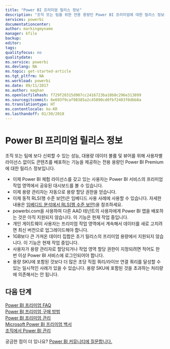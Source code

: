 ```yaml
---
title: "Power BI 프리미엄 릴리스 정보"
description: "조직 또는 팀을 위한 전용 용량인 Power BI 프리미엄에 대한 릴리스 정보를 읽어보세요."
services: powerbi
documentationcenter: 
author: markingmyname
manager: kfile
backup: 
editor: 
tags: 
qualityfocus: no
qualitydate: 
ms.service: powerbi
ms.devlang: NA
ms.topic: get-started-article
ms.tgt_pltfrm: NA
ms.workload: powerbi
ms.date: 09/11/2017
ms.author: maghan
ms.openlocfilehash: f729f20315d907cc2416723ba10b8c296e313899
ms.sourcegitcommit: 6e693f9caf98385a2c45890cd0fbf2403f0dbb8a
ms.translationtype: HT
ms.contentlocale: ko-KR
ms.lasthandoff: 01/30/2018
---
```

# <a name="power-bi-premium-release-notes"></a>Power BI 프리미엄 릴리스 정보
조직 또는 팀에 보다 신뢰할 수 있는 성능, 대용량 데이터 볼륨 및 뷰어를 위해 사용자별 라이선스 없이도 콘텐츠를 배포하는 기능을 제공하는 전용 용량인 Power BI Premium에 대한 릴리스 정보입니다.

* 이제 Power BI 체험 라이선스를 갖고 있는 사용자는 Power BI 서비스의 프리미엄 작업 영역에서 공유된 대시보드를 볼 수 있습니다.
* 이제 용량 관리자는 자동으로 용량 할당 권한을 얻습니다.
* 이제 동적 RLS(행 수준 보안)은 임베디드 사용 사례에 사용할 수 있습니다. 자세한 내용은 [임베디드 분석에서 RLS(행 수준 보안)](developer/embedded-row-level-security.md)을 참조하세요.
* powerbi.com을 사용하여 다른 AAD 테넌트의 사용자에게 Power BI 앱을 배포하는 것은 아직 지원되지 않습니다. 이 기능은 현재 작업 중입니다.
* 개인 게이트웨이 사용자는 프리미엄 작업 영역에서 계속해서 데이터를 새로 고치려면 최신 버전으로 업그레이드해야 합니다.
* 1GB보다 큰 가져온 데이터 집합은 초기 릴리스의 프리미엄 용량에서 지원되지 않습니다. 이 기능은 현재 작업 중입니다.
* 사용자가 용량 관리자로 할당되거나 작업 영역 할당 권한이 지정되려면 적어도 한 번 이상 Power BI 서비스에 로그인되어야 합니다.
* 용량 SKU에 포함된 것보다 더 많은 초당 직접 쿼리/라이브 연결 쿼리를 달성할 수 있는 일시적인 사례가 있을 수 있습니다. 용량 SKU에 포함된 것을 초과하는 처리량에 의존해서는 안 됩니다.

## <a name="next-steps"></a>다음 단계
[Power BI 프리미엄 FAQ](service-premium-faq.md)  
[Power BI 프리미엄 구매 방법](service-admin-premium-purchase.md)  
[Power BI 프리미엄 관리](service-admin-premium-manage.md)  
[Microsoft Power BI 프리미엄 백서](https://aka.ms/pbipremiumwhitepaper)  
[조직에서 Power BI 관리](service-admin-administering-power-bi-in-your-organization.md)  

궁금한 점이 더 있나요? [Power BI 커뮤니티에 질문합니다.](https://community.powerbi.com/)

